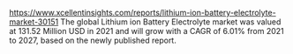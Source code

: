 https://www.xcellentinsights.com/reports/lithium-ion-battery-electrolyte-market-30151
The global Lithium ion Battery Electrolyte market was valued at 131.52 Million USD in 2021 and will grow with a CAGR of 6.01% from 2021 to 2027, based on the newly published report.
